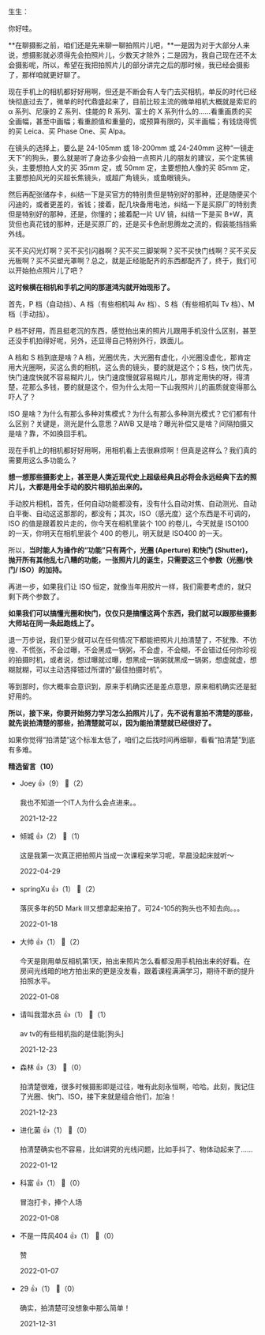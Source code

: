 生生：

你好哇。

**在聊摄影之前，咱们还是先来聊一聊拍照片儿吧，**一是因为对于大部分人来说，想摄影就必须得先会拍照片儿，少数天才除外；二是因为，我自己现在还不太会摄影呢，所以，希望在我把拍照片儿的部分讲完之后的那时候，我已经会摄影了，那样咱就更好聊了。

现在手机上的相机都好好用啊，但还是不断会有人专门去买相机，单反的时代已经快彻底过去了，微单的时代鼎盛起来了，目前比较主流的微单相机大概就是索尼的 α 系列、尼康的 Z 系列、佳能的 R 系列、富士的 X 系列什么的……看重画质的买全画幅，甚至中画幅；看重颜值和重量的，或预算有限的，买半画幅；有钱烧得慌的买 Leica、买 Phase One、买 Alpa。

在镜头的选择上，要么是 24-105mm 或 18-200mm 或 24-240mm 这种“一镜走天下”的狗头，要么就是听了身边多少会拍一点照片儿的朋友的建议，买个定焦镜头，主要想拍人文的买 35mm 定，或 50mm 定，主要想拍人像的买 85mm 定，主要想拍风光的买超长焦镜头，或超广角镜头，或鱼眼镜头。

然后再配张储存卡，纠结一下是买官方的特别贵但是特别好的那种，还是随便买个闪迪的，或者更差的，省钱；接着，配几块备用电池，纠结一下是买原厂的特别贵但是特别好的那种，还是，你懂的；接着配一片 UV 镜，纠结一下是买 B+W，真货但也真花钱的那种，还是买原厂的，还是买卡色耐思腾龙之流的，假装能挡挡紫外线。

买不买闪光灯啊？买不买引闪器啊？买不买三脚架啊？买不买快门线啊？买不买反光板啊？买不买塑光罩啊？总之，就是正经能配齐的东西都配齐了，终于，我们可以开始拍点照片儿了吧？

**这时候横在相机和手机之间的那道鸿沟就开始现形了。**

首先，P 档（自动挡）、A 档（有些相机叫 Av 档）、S 档（有些相机叫 Tv 档）、M 档（手动挡）。

P 档不好用，而且挺老沉的东西，感觉拍出来的照片儿跟用手机没什么区别，甚至还没手机拍得好呢，另外，还显得自己特别外行，跌面儿。

A 档和 S 档到底是啥？A 档，光圈优先，大光圈有虚化，小光圈没虚化，那肯定用大光圈啊，买这么贵的相机，这么贵的镜头，要的就是这个；S 档，快门优先，快门速度快就不容易糊片儿，快门速度慢就容易糊片儿，那肯定用快的呀，得清楚，花那么多钱，要的就是这个，但为什么太阳一下山我照片儿的画质就变得那么吓人了？

ISO 是啥？为什么有那么多种对焦模式？为什么有那么多种测光模式？它们都有什么区别？关键是，测光是什么意思？AWB 又是啥？曝光补偿又是啥？间隔拍摄又是啥？靠，不如换回手机。

现在手机上的相机都好好用啊，用相机看上去很麻烦啊！但真是这样么？我们真的需要用这么多功能么？

**想一想那些摄影史上，甚至是人类近现代史上超级经典且必将会永远经典下去的照片儿，大都是用全手动的胶片相机拍出来的。**

手动胶片相机，首先，任何自动功能都没有，没有什么自动对焦、自动测光、自动白平衡、自动这这那那的，都没有；其次，ISO（感光度）这个东西是不可调的，ISO 的值是跟着胶片走的，你今天在相机里装个 100 的卷儿，今天就是 ISO100 的一天，你明天在相机里装个 400 的卷儿，明天就是 ISO400 的一天。

所以，**当时能人为操作的“功能”只有两个，光圈 (Aperture) 和快门 (Shutter)，抛开所有其他乱七八糟的功能，一张照片儿的诞生，只需要这三个参数（光圈/快门/ ISO）的加持。**

再进一步，如果我们让 ISO 恒定，就像当年用胶片一样，我们需要考虑的，就只剩下两个参数了。

**如果我们可以搞懂光圈和快门，仅仅只是搞懂这两个东西，我们就可以跟那些摄影大师站在同一条起跑线上了。**

退一万步说，我们至少就可以在任何情况下都能把照片儿拍清楚了，不犹豫、不彷徨、不慌张，不会过曝，不会黑成一锅粥，不会虚，不会糊，不会错过任何你珍视的拍摄时机，或者说，想过曝就过曝，想黑成一锅粥就黑成一锅粥，想虚就虚，想糊就糊，可以主动选择错过所谓的“最佳拍摄时机”。

等到那时，你大概率会意识到，原来手机确实还是差点意思，原来相机确实还是挺好用的。

**所以，接下来，你要开始努力学习怎么拍照片儿了，先不说有意拍不清楚的那些，就先说拍清楚的那些，拍清楚就可以，因为能拍清楚就已经很好了。**

如果你觉得“拍清楚”这个标准太低了，咱们之后找时间再细聊，看看“拍清楚”到底有多难。
<div><strong>精选留言（10）</strong></div><ul>
<li><span>Joey</span> 👍（9） 💬（2）<p>我也不知道一个IT人为什么会点进来。。</p>2021-12-22</li><br/><li><span>倾城</span> 👍（2） 💬（1）<p>这是我第一次真正把拍照片当成一次课程来学习呢，早晨没起床就听～</p>2022-04-29</li><br/><li><span>springXu</span> 👍（1） 💬（2）<p>落灰多年的5D Mark III又想拿起来拍了。可24-105的狗头也不知去向。。。</p>2022-01-18</li><br/><li><span>大帅</span> 👍（1） 💬（2）<p>今天是刚用单反相机第1天，拍出来照片怎么看都没用手机拍出来的好看。在房间光线暗的地方拍出来的更是没发看，跟着课程满满学习，期待不断的提升拍照水平。</p>2022-01-08</li><br/><li><span>请叫我潜水员</span> 👍（1） 💬（1）<p>av tv的有些相机指的是佳能[狗头]</p>2021-12-23</li><br/><li><span>森林</span> 👍（3） 💬（0）<p>拍清楚很难，很多时候摄影即是过往，唯有此刻永恒啊，哈哈。此刻，我记住了光圈、快门、ISO，接下来就是组合他们，加油！</p>2021-12-23</li><br/><li><span>进化菌</span> 👍（1） 💬（0）<p>拍清楚确实也不容易，比如讲究的光线问题，比如手抖了、物体动起来了……</p>2022-01-12</li><br/><li><span>科富</span> 👍（1） 💬（0）<p>冒泡打卡，捧个人场</p>2022-01-08</li><br/><li><span>不是一阵风404</span> 👍（1） 💬（0）<p>赞</p>2022-01-07</li><br/><li><span>29</span> 👍（1） 💬（0）<p>确实，拍清楚可没想象中那么简单！</p>2021-12-31</li><br/>
</ul>